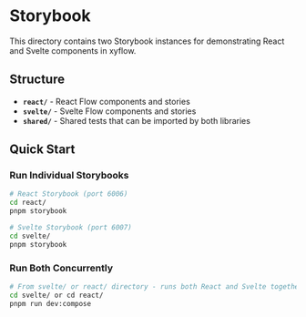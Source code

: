 # Storybook

This directory contains two Storybook instances for demonstrating React and Svelte components in xyflow.

## Structure

- **`react/`** - React Flow components and stories
- **`svelte/`** - Svelte Flow components and stories  
- **`shared/`** - Shared tests that can be imported by both libraries 

## Quick Start

### Run Individual Storybooks

```bash
# React Storybook (port 6006)
cd react/
pnpm storybook

# Svelte Storybook (port 6007)  
cd svelte/
pnpm storybook
```

### Run Both Concurrently

```bash
# From svelte/ or react/ directory - runs both React and Svelte together
cd svelte/ or cd react/
pnpm run dev:compose
```
